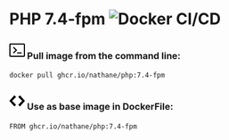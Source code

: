 # PHP 7.4-fpm ![Docker CI/CD](https://github.com/nathane/php/workflows/Docker%20CI/CD/badge.svg?branch=7.4-fpm)

### ![Terminal](icons/terminal.svg) Pull image from the command line:

```
docker pull ghcr.io/nathane/php:7.4-fpm
```

### ![Code](icons/code.svg) Use as base image in DockerFile:

```
FROM ghcr.io/nathane/php:7.4-fpm
```
